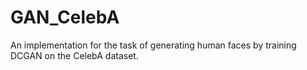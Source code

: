 # GAN_CelebA
An implementation for the task of generating human faces by training DCGAN on the CelebA dataset. 
